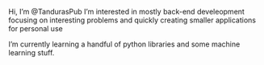 Hi, I’m @TandurasPub
I’m interested in mostly back-end develeopment focusing on interesting problems and quickly creating smaller applications for personal use

I’m currently learning a handful of python libraries and some machine learning stuff. 


